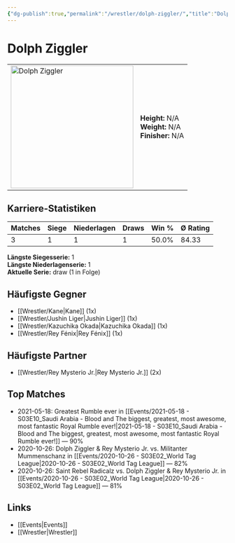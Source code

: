 ```yaml
---
{"dg-publish":true,"permalink":"/wrestler/dolph-ziggler/","title":"Dolph Ziggler","tags":["wrestler"],"noteIcon":""}
---
```



# Dolph Ziggler

<table>
        <tr>
        <td><img src="https://github.com/CptSpaulding1980/choke-slam-wrestling/releases/download/images/Dolph_Ziggler.png" width="280" alt="Dolph Ziggler"></td>
        <td>
        <b>Height:</b> N/A<br>
        <b>Weight:</b> N/A<br>
        <b>Finisher:</b> N/A<br>
        </td>
        </tr>
        </table>
        
## Karriere-Statistiken

| Matches | Siege | Niederlagen | Draws | Win % | Ø Rating |
|---------|-------|-------------|-------|-------|-----------|
| 3 | 1 | 1 | 1 | 50.0% | 84.33 |

**Längste Siegesserie:** 1<br>**Längste Niederlagenserie:** 1<br>**Aktuelle Serie:** draw (1 in Folge)


## Häufigste Gegner
- [[Wrestler/Kane\|Kane]] (1x)
- [[Wrestler/Jushin Liger\|Jushin Liger]] (1x)
- [[Wrestler/Kazuchika Okada\|Kazuchika Okada]] (1x)
- [[Wrestler/Rey Fénix\|Rey Fénix]] (1x)

## Häufigste Partner
- [[Wrestler/Rey Mysterio Jr.\|Rey Mysterio Jr.]] (2x)

## Top Matches
- 2021-05-18: Greatest Rumble ever in [[Events/2021-05-18 - S03E10_Saudi Arabia - Blood and The biggest, greatest, most awesome, most fantastic Royal Rumble ever!\|2021-05-18 - S03E10_Saudi Arabia - Blood and The biggest, greatest, most awesome, most fantastic Royal Rumble ever!]] — 90%
- 2020-10-26: Dolph Ziggler & Rey Mysterio Jr. vs. Militanter Mummenschanz in [[Events/2020-10-26 - S03E02_World Tag League\|2020-10-26 - S03E02_World Tag League]] — 82%
- 2020-10-26: Saint Rebel Radicalz vs. Dolph Ziggler & Rey Mysterio Jr. in [[Events/2020-10-26 - S03E02_World Tag League\|2020-10-26 - S03E02_World Tag League]] — 81%

## Links
- [[Events\|Events]]
- [[Wrestler\|Wrestler]]

